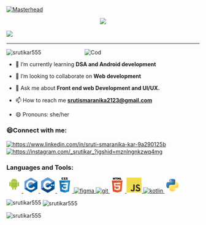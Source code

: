 [![Masterhead](https://user-images.githubusercontent.com/74038190/226190894-18e959ba-d458-4a94-ac44-790190f2a947.gif)](https://Srutikar555.io)

<p align="center" >
 
  <img height=150px src="(https://user-images.githubusercontent.com/74038190/226190894-18e959ba-d458-4a94-ac44-790190f2a947.gif)](https://Srutikar555.io) "/>
  
 </p>
 <img src="https://readme-typing-svg.herokuapp.com?font=Poppins&color=8688F5FF&size=30&center=true&vCenter=true&width=1000&height=70&lines=Hey+There+&#33+I'm+Sruti+Smaranika+Kar;A+passionate+Web+,+android+Developer+and+UI/UX+Designer;Welcome+to+my+Github+Profile😄" />
  </p>
<hr>

<img align="right" alt="Cod" width="300" src="https://steamuserimages-a.akamaihd.net/ugc/1631947648964785474/81CBA15178466DD47195A239232202E78987B714/?imw=637&imh=358&ima=fit&impolicy=Letterbox&imcolor=%23000000&letterbox=true">

<p align="left"> <img src="https://komarev.com/ghpvc/?username=srutikar555&label=Profile%20views&color=0e75b6&style=flat" alt="srutikar555" /> </p>

- 🌱 I’m currently learning **DSA and Android development**

- 👯 I’m looking to collaborate on **Web development**

- 💬 Ask me about **Front end web Development and UI/UX.**

- 📫 How to reach me **srutismaranika2123@gmail.com**

- 😄 Pronouns: she/her

<h3 align="left">😄Connect with me:</h3>
<p align="left">
<a href="https://linkedin.com/in/https://www.linkedin.com/in/sruti-smaranika-kar-9a290125b" target="blank"><img align="center" src="https://raw.githubusercontent.com/rahuldkjain/github-profile-readme-generator/master/src/images/icons/Social/linked-in-alt.svg" alt="https://www.linkedin.com/in/sruti-smaranika-kar-9a290125b" height="30" width="40" /></a>
<a href="https://instagram.com/https://instagram.com/_srutikar_?igshid=mznlngnkzwq4mg" target="blank"><img align="center" src="https://raw.githubusercontent.com/rahuldkjain/github-profile-readme-generator/master/src/images/icons/Social/instagram.svg" alt="https://instagram.com/_srutikar_?igshid=mznlngnkzwq4mg" height="30" width="40" /></a>
</p>

<h3 align="left">Languages and Tools:</h3>
<p align="left"> <a href="https://developer.android.com" target="_blank" rel="noreferrer"> <img src="https://raw.githubusercontent.com/devicons/devicon/master/icons/android/android-original-wordmark.svg" alt="android" width="40" height="40"/> </a> <a href="https://www.cprogramming.com/" target="_blank" rel="noreferrer"> <img src="https://raw.githubusercontent.com/devicons/devicon/master/icons/c/c-original.svg" alt="c" width="40" height="40"/> </a> <a href="https://www.w3schools.com/cpp/" target="_blank" rel="noreferrer"> <img src="https://raw.githubusercontent.com/devicons/devicon/master/icons/cplusplus/cplusplus-original.svg" alt="cplusplus" width="40" height="40"/> </a> <a href="https://www.w3schools.com/css/" target="_blank" rel="noreferrer"> <img src="https://raw.githubusercontent.com/devicons/devicon/master/icons/css3/css3-original-wordmark.svg" alt="css3" width="40" height="40"/> </a> <a href="https://www.figma.com/" target="_blank" rel="noreferrer"> <img src="https://www.vectorlogo.zone/logos/figma/figma-icon.svg" alt="figma" width="40" height="40"/> </a> <a href="https://git-scm.com/" target="_blank" rel="noreferrer"> <img src="https://www.vectorlogo.zone/logos/git-scm/git-scm-icon.svg" alt="git" width="40" height="40"/> </a> <a href="https://www.w3.org/html/" target="_blank" rel="noreferrer"> <img src="https://raw.githubusercontent.com/devicons/devicon/master/icons/html5/html5-original-wordmark.svg" alt="html5" width="40" height="40"/> </a> <a href="https://developer.mozilla.org/en-US/docs/Web/JavaScript" target="_blank" rel="noreferrer"> <img src="https://raw.githubusercontent.com/devicons/devicon/master/icons/javascript/javascript-original.svg" alt="javascript" width="40" height="40"/> </a> <a href="https://kotlinlang.org" target="_blank" rel="noreferrer"> <img src="https://www.vectorlogo.zone/logos/kotlinlang/kotlinlang-icon.svg" alt="kotlin" width="40" height="40"/> </a> <a href="https://www.python.org" target="_blank" rel="noreferrer"> <img src="https://raw.githubusercontent.com/devicons/devicon/master/icons/python/python-original.svg" alt="python" width="40" height="40"/> </a> </p>

<p><img align="left" src="https://github-readme-stats.vercel.app/api/top-langs?username=srutikar555&show_icons=true&locale=en&layout=compact" alt="srutikar555" /></p>

<p>&nbsp;<img align="center" src="https://github-readme-stats.vercel.app/api?username=srutikar555&show_icons=true&locale=en" alt="srutikar555" /></p>

<p1><img align="center" src="https://github-readme-streak-stats.herokuapp.com/?user=srutikar555&" alt="srutikar555" /></p1>



